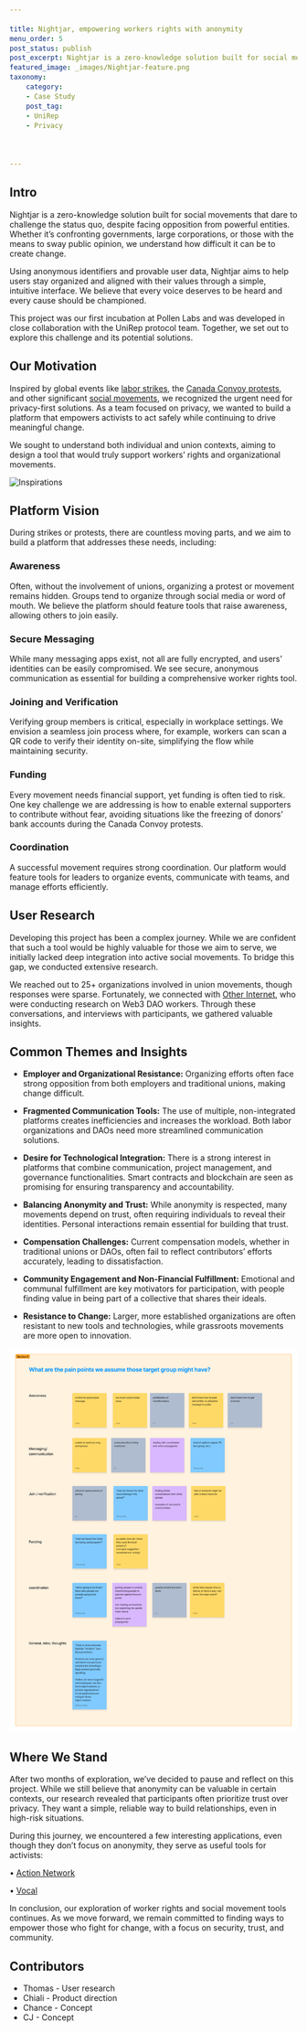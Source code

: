 ```yaml
---

title: Nightjar, empowering workers rights with anonymity
menu_order: 5
post_status: publish
post_excerpt: Nightjar is a zero-knowledge solution built for social movements that dare to challenge the status quo, despite facing opposition from powerful entities.
featured_image: _images/Nightjar-feature.png
taxonomy:
    category:
    - Case Study
    post_tag:
    - UniRep
    - Privacy



---
```


## Intro

Nightjar is a zero-knowledge solution built for social movements that dare to challenge the status quo, despite facing opposition from powerful entities. Whether it’s confronting governments, large corporations, or those with the means to sway public opinion, we understand how difficult it can be to create change.

Using anonymous identifiers and provable user data, Nightjar aims to help users stay organized and aligned with their values through a simple, intuitive interface. We believe that every voice deserves to be heard and every cause should be championed.

This project was our first incubation at Pollen Labs and was developed in close collaboration with the UniRep protocol team. Together, we set out to explore this challenge and its potential solutions.

## Our Motivation

Inspired by global events like [labor strikes](https://www.notion.so/7aed9fb89471417aad72c686c6b8c972?pvs=21), the [Canada Convoy protests](https://en.wikipedia.org/wiki/Canada_convoy_protest), and other significant [social movements](https://en.wikipedia.org/wiki/Umbrella_Movement), we recognized the urgent need for privacy-first solutions. As a team focused on privacy, we wanted to build a platform that empowers activists to act safely while continuing to drive meaningful change.

We sought to understand both individual and union contexts, aiming to design a tool that would truly support workers’ rights and organizational movements.


![Inspirations](/_images/Nightjar-ref.png "Our motivation of starting Nightjar")



## Platform Vision

During strikes or protests, there are countless moving parts, and we aim to build a platform that addresses these needs, including:

### Awareness

Often, without the involvement of unions, organizing a protest or movement remains hidden. Groups tend to organize through social media or word of mouth. We believe the platform should feature tools that raise awareness, allowing others to join easily.

### Secure Messaging

While many messaging apps exist, not all are fully encrypted, and users’ identities can be easily compromised. We see secure, anonymous communication as essential for building a comprehensive worker rights tool.

### Joining and Verification

Verifying group members is critical, especially in workplace settings. We envision a seamless join process where, for example, workers can scan a QR code to verify their identity on-site, simplifying the flow while maintaining security.

### Funding

Every movement needs financial support, yet funding is often tied to risk. One key challenge we are addressing is how to enable external supporters to contribute without fear, avoiding situations like the freezing of donors’ bank accounts during the Canada Convoy protests.

### Coordination

A successful movement requires strong coordination. Our platform would feature tools for leaders to organize events, communicate with teams, and manage efforts efficiently.

## User Research

Developing this project has been a complex journey. While we are confident that such a tool would be highly valuable for those we aim to serve, we initially lacked deep integration into active social movements. To bridge this gap, we conducted extensive research.

We reached out to 25+ organizations involved in union movements, though responses were sparse. Fortunately, we connected with [Other Internet](https://otherinter.net/), who were conducting research on Web3 DAO workers. Through these conversations, and interviews with participants, we gathered valuable insights.

## Common Themes and Insights

- **Employer and Organizational Resistance:**
Organizing efforts often face strong opposition from both employers and traditional unions, making change difficult.
    
- **Fragmented Communication Tools:**
The use of multiple, non-integrated platforms creates inefficiencies and increases the workload. Both labor organizations and DAOs need more streamlined communication solutions.
    
- **Desire for Technological Integration:**
There is a strong interest in platforms that combine communication, project management, and governance functionalities. Smart contracts and blockchain are seen as promising for ensuring transparency and accountability.
    
- **Balancing Anonymity and Trust:**
 While anonymity is respected, many movements depend on trust, often requiring individuals to reveal their identities. Personal interactions remain essential for building that trust.
    
- **Compensation Challenges:**
Current compensation models, whether in traditional unions or DAOs, often fail to reflect contributors’ efforts accurately, leading to dissatisfaction.
    
- **Community Engagement and Non-Financial Fulfillment:**
 Emotional and communal fulfillment are key motivators for participation, with people finding value in being part of a collective that shares their ideals.
    
- **Resistance to Change:**
 Larger, more established organizations are often resistant to new tools and technologies, while grassroots movements are more open to innovation.


![Assumptions](/_images/Nightjar-painpoints.png "Our workshop to outline their pain points")

## Where We Stand

After two months of exploration, we’ve decided to pause and reflect on this project. While we still believe that anonymity can be valuable in certain contexts, our research revealed that participants often prioritize trust over privacy. They want a simple, reliable way to build relationships, even in high-risk situations.

During this journey, we encountered a few interesting applications, even though they don’t focus on anonymity, they serve as useful tools for activists:

•	[Action Network](https://actionnetwork.org/)

•	[Vocal](https://www.govocal.com/)

In conclusion, our exploration of worker rights and social movement tools continues. As we move forward, we remain committed to finding ways to empower those who fight for change, with a focus on security, trust, and community.

## Contributors

- Thomas - User research
- Chiali - Product direction
- Chance - Concept
- CJ - Concept